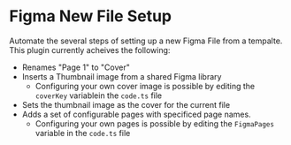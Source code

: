 # Figma New File Setup

Automate the several steps of setting up a new Figma File from a tempalte. This plugin currently acheives the following: 

- Renames "Page 1" to "Cover"
- Inserts a Thumbnail image from a shared Figma library
  - Configuring your own cover image is possible by editing the `coverKey` variablein the `code.ts` file
- Sets the thumbnail image as the cover for the current file
- Adds a set of configurable pages with specificed page names.
  - Configuring your own pages is possible by editing the `FigmaPages` variable in the `code.ts` file
